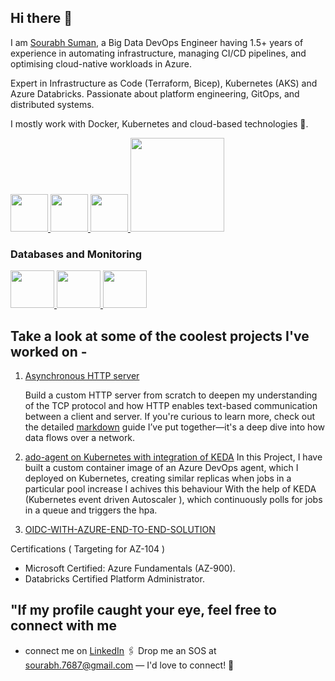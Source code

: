 ## Hi there 👋

I am [Sourabh Suman](https://www.linkedin.com/in/sourabh-suman-b1803622b/), a Big Data DevOps Engineer having 1.5+ years of experience in automating infrastructure, managing CI/CD pipelines, and optimising cloud-native workloads in Azure.

Expert in Infrastructure as Code (Terraform, Bicep), Kubernetes (AKS) and Azure Databricks. Passionate about platform engineering, GitOps, and distributed systems.

I mostly work with Docker, Kubernetes and cloud-based technologies 🚀.
<p float="left">
  <a href="https://python.org/" target="_blank" >
    <img src="https://media1.giphy.com/media/KAq5w47R9rmTuvWOWa/giphy.gif"  height="60px" width="60px" />
  </a>
  <a href="https://www.docker.com/" target="_blank" >
    <img src="https://raw.githubusercontent.com/itsksaurabh/itsksaurabh/master/assets/docker.gif"  height="60px" width="60px"" /> 
  </a>
  
  <a href="https://github.com/sourabh748/sourabh748" target="_blank" >
    <img src="https://media0.giphy.com/media/v1.Y2lkPTc5MGI3NjExamFtcmhlaHVmdWtwcXdoNWlta2ZvNmUxNmF4N2NmY3h0bWVydHdvYyZlcD12MV9pbnRlcm5hbF9naWZfYnlfaWQmY3Q9Zw/du3J3cXyzhj75IOgvA/giphy.gif" height="60px" width="60px"/>
  </a>
  <a href="https://grpc.io/" target="_blank" >
    <img src="https://media2.dev.to/dynamic/image/width=1000,height=420,fit=cover,gravity=auto,format=auto/https%3A%2F%2Fdev-to-uploads.s3.amazonaws.com%2Fi%2Fd0gbtzxgysius4xo2thh.gif" height="150px" width="150px" />
  </a>
 </p>

### Databases and Monitoring
  
  <a href="https://prometheus.io/" target="_blank" >
    <img src="https://raw.githubusercontent.com/itsksaurabh/itsksaurabh/master/assets/prometheus.gif" height="60px" width="70px" />
  </a>
  <a href="https://www.postgresql.org" target="_blank" >
    <img src="https://www.postgresql.org/media/img/about/press/elephant.png" height="60px" width="70px" />
  </a>
  <a href="https://grafana.com/" target="_blank" >
    <img src="https://github.com/itsksaurabh/itsksaurabh/blob/master/assets/grafana.gif" height="60px" width="70px" />
  </a>
</p>


## Take a look at some of the coolest projects I've worked on - 
1. [Asynchronous HTTP server](https://github.com/sourabh748/Custom-HTTP-Asynchronous-socket)
   
     Build a custom HTTP server from scratch to deepen my understanding of the TCP protocol and how HTTP enables text-based communication between a client and server.
      If you're curious to learn more, check out the detailed [markdown](https://github.com/sourabh748/Custom-HTTP-Asynchronous-socket) guide I’ve put together—it's a deep dive into how data flows over a network.
2. [ado-agent on Kubernetes with integration of KEDA](https://github.com/sourabh748/ado-agent-k8s)
       In this Project, I have built a custom container image of an Azure DevOps agent, which I deployed on Kubernetes, creating similar replicas when jobs in a particular pool increase I achives this behaviour
         With the help of KEDA (Kubernetes event driven Autoscaler ), which continuously polls for jobs in a queue and triggers the hpa.
4. [OIDC-WITH-AZURE-END-TO-END-SOLUTION](https://github.com/sourabh748/OIDC-WITH-AZURE-END-TO-END-SOLUTION)

Certifications ( Targeting for AZ-104 )

- Microsoft Certified: Azure Fundamentals (AZ-900).
- Databricks Certified Platform Administrator.

## "If my profile caught your eye, feel free to connect with me

  - connect me on [LinkedIn](https://www.linkedin.com/in/sourabh-suman-b1803622b/) 🖇️
  Drop me an SOS at sourabh.7687@gmail.com — I'd love to connect! 📧
